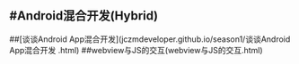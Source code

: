 #Android混合开发(Hybrid)
---

##[谈谈Android App混合开发](jczmdeveloper.github.io/season1/谈谈Android App混合开发 .html) 
##webview与JS的交互(webview与JS的交互.html)
